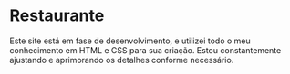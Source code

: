 # Restaurante
Este site está em fase de desenvolvimento, e utilizei todo o meu conhecimento em HTML e CSS para sua criação. Estou constantemente ajustando e aprimorando os detalhes conforme necessário.
